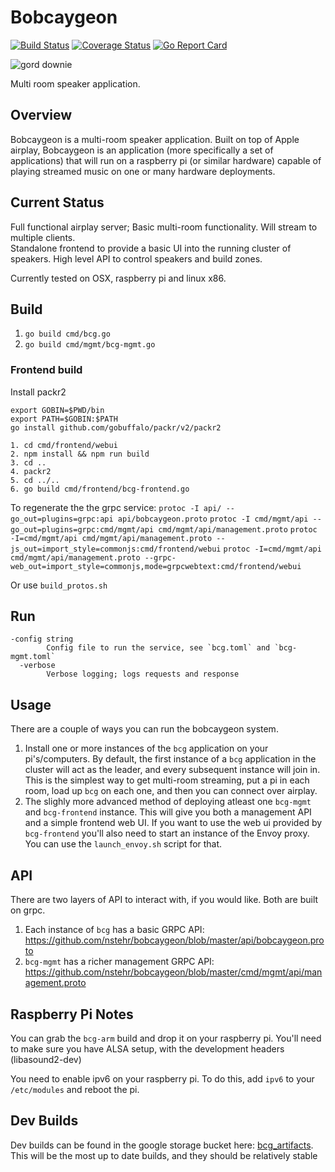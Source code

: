 # Bobcaygeon

[![Build Status](https://travis-ci.org/nstehr/bobcaygeon.svg?branch=master)](https://travis-ci.org/nstehr/bobcaygeon) [![Coverage Status](https://coveralls.io/repos/github/nstehr/bobcaygeon/badge.svg?branch=master)](https://coveralls.io/github/nstehr/bobcaygeon?branch=master) [![Go Report Card](https://goreportcard.com/badge/github.com/nstehr/bobcaygeon)](https://goreportcard.com/report/github.com/nstehr/bobcaygeon)

![gord downie](https://github.com/nstehr/bobcaygeon/blob/master/downie1a.jpg)

Multi room speaker application.

## Overview
Bobcaygeon is a multi-room speaker application.  Built on top of Apple airplay, Bobcaygeon is an application (more specifically a set of applications) that will run on a raspberry pi (or similar hardware) capable of playing streamed music on one or many hardware deployments. 

## Current Status
Full functional airplay server; Basic multi-room functionality.  Will stream to multiple clients.  
Standalone frontend to provide a basic UI into the running cluster of speakers.  High level API to control speakers
and build zones.

Currently tested on OSX, raspberry pi and linux x86.


## Build

1. `go build cmd/bcg.go`
2. `go build cmd/mgmt/bcg-mgmt.go`

### Frontend build
Install packr2

```
export GOBIN=$PWD/bin
export PATH=$GOBIN:$PATH
go install github.com/gobuffalo/packr/v2/packr2
```

```
1. cd cmd/frontend/webui
2. npm install && npm run build
3. cd ..
4. packr2
5. cd ../..
6. go build cmd/frontend/bcg-frontend.go
```

To regenerate the the grpc service:
`protoc -I api/ --go_out=plugins=grpc:api api/bobcaygeon.proto`
`protoc -I cmd/mgmt/api --go_out=plugins=grpc:cmd/mgmt/api cmd/mgmt/api/management.proto`
`protoc -I=cmd/mgmt/api cmd/mgmt/api/management.proto --js_out=import_style=commonjs:cmd/frontend/webui`
`protoc -I=cmd/mgmt/api cmd/mgmt/api/management.proto --grpc-web_out=import_style=commonjs,mode=grpcwebtext:cmd/frontend/webui`

Or use `build_protos.sh`


## Run
```
-config string
        Config file to run the service, see `bcg.toml` and `bcg-mgmt.toml`
  -verbose
        Verbose logging; logs requests and response
```

## Usage
There are a couple of ways you can run the bobcaygeon system.
1. Install one or more instances of the `bcg` application on your pi's/computers.  By default, the first instance of 
a `bcg` application in the cluster will act as the leader, and every subsequent instance will join in.  This is the simplest way to get multi-room streaming, put a pi in each room, load up `bcg` on each one, and then you can connect over airplay.
2. The slighly more advanced method of deploying atleast one `bcg-mgmt` and `bcg-frontend` instance.  This will give you both a management API and a simple frontend web UI.  If you want to use the web ui provided by `bcg-frontend` you'll also need to start an instance of the Envoy proxy.  You can use the `launch_envoy.sh` script for that.

## API
There are two layers of API to interact with, if you would like.  Both are built on grpc.
1. Each instance of `bcg` has a basic GRPC API: https://github.com/nstehr/bobcaygeon/blob/master/api/bobcaygeon.proto
2. `bcg-mgmt` has a richer management GRPC API: https://github.com/nstehr/bobcaygeon/blob/master/cmd/mgmt/api/management.proto

## Raspberry Pi Notes
You can grab the `bcg-arm` build and drop it on your raspberry pi.  You'll need to make sure you
have ALSA setup, with the development headers (libasound2-dev)

You need to enable ipv6 on your raspberry pi.  To do this, add `ipv6` to your `/etc/modules` and reboot
the pi.

## Dev Builds
Dev builds can be found in the google storage bucket here: [bcg_artifacts](https://storage.googleapis.com/bcg_artifacts).  This will be the most up to date builds, and they should be relatively stable
